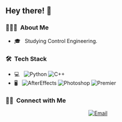 <h2> Hey there! 👋</h2>

<h3> 👨🏻‍💻 &nbsp;About Me </h3>

- 🎓 &nbsp; Studying Control Engineering.

<h3> 🛠 &nbsp;Tech Stack</h3>

- 💻 &nbsp;
  ![Python](https://img.shields.io/badge/-Python-333333?style=flat&logo=python)
  ![C++](https://img.shields.io/badge/-C++-333333?style=flat&logo=C%2B%2B&logoColor=00599C)
- 🖥 &nbsp;
  ![AfterEffects](https://img.shields.io/badge/-AfterEffects-333333?style=flat&logo=adobe-aftereffects)
  ![Photoshop](https://img.shields.io/badge/-Photoshop-333333?style=flat&logo=adobe-photoshop)
  ![Premier](https://img.shields.io/badge/-Premier-333333?style=flat&logo=adobe-premier)

<h3> 🤝🏻 &nbsp;Connect with Me </h3>

<p align="center">
<a href="xkyl17@outlook.com"><img alt="Email" src="https://img.shields.io/badge/Email-xkyl17@outlook.com-blue?style=flat-square&logo=outlook"></a>
</p>
